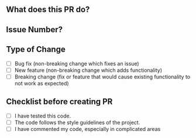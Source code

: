 ## What does this PR do?


## Issue Number?

## Type of Change

- [ ] Bug fix (non-breaking change which fixes an issue)
- [ ] New feature (non-breaking change which adds functionality)
- [ ] Breaking change (fix or feature that would cause existing functionality to not work as expected)

## Checklist before creating PR
- [ ] I have tested this code.
- [ ] The code follows the style guidelines of the project.
- [ ] I have commented my code, especially in complicated areas
